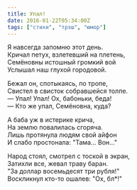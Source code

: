 ```yaml
---
title: Упал!
date: 2016-01-22T05:34:00Z
tags: ["стихи", "трэш", "юмор"]
---
```


Я навсегда запомню этот день.  
Кричал петух, взлетевший на плетень,  
Семёновны истошный громкий вой  
Услышал наш глухой городовой.

Бежал он, спотыкаясь, по тропе,  
Свистел в свисток собравшейся толпе.  
— Упал! Упал! Ох, бабоньки, беда!  
— Кто же упал, Семёновна, куда?

А баба уж в истерике крича,  
На землю повалилась сгоряча.  
Лишь протянула людям свой айфон   
И слабо простонала: "Тама… Вон…"

Народ стоял, смотрел с тоской в экран,  
Затихли все, жевал траву баран.  
"За доллар восемьдесят три рубля!"  
Воскликнул кто-то ошалев: "Ох, бл\*!"

